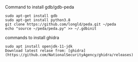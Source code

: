 

Command to install gdb/gdb-peda
```
sudo apt-get install gdb
sudo apt-get install python3.8
git clone https://github.com/longld/peda.git ~/peda
echo "source ~/peda/peda.py" >> ~/.gdbinit  
```

commands to install ghidra
```
sudo apt install openjdk-11-jdk
Download latest relase from: [ghidra](https://github.com/NationalSecurityAgency/ghidra/releases)

```
